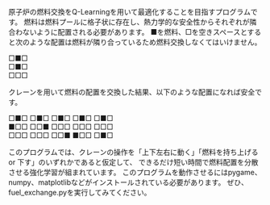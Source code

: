 原子炉の燃料交換をQ-Learningを用いて最適化することを目指すプログラムです。
燃料は燃料プールに格子状に存在し、熱力学的な安全性からそれぞれが隣合わないように配置される必要があります。
■を燃料、□を空きスペースとすると次のような配置は燃料が隣り合っているため燃料交換しなくてはいけません。

□■□<br>
□■□<br>
□□□<br>

クレーンを用いて燃料の配置を交換した結果、以下のような配置になれば安全です。

□■□  □■□  □■□  □■□  □■□<br>
■□□  □□■  □□□  □□□  □□□<br>
□□□  □□□  □□■  ■□□  □■□<br>

このプログラムでは、クレーンの操作を「上下左右に動く」「燃料を持ち上げる or 下す」のいずれかであると仮定して、
できるだけ短い時間で燃料配置を分散させる強化学習が組まれています。
このプログラムを動作させるにはpygame、numpy、matplotlibなどがインストールされている必要があります。
ぜひ、fuel_exchange.pyを実行してみてください。
